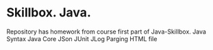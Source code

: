 # Skillbox. Java.

Repository has homework from course first part of Java-Skillbox.
Java Syntax
Java Core
JSon
JUnit
JLog
Parging HTML file
